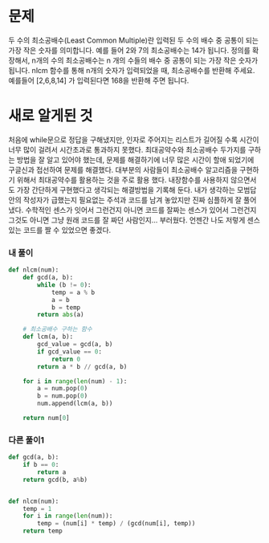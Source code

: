 # 문제
두 수의 최소공배수(Least Common Multiple)란 입력된 두 수의 배수 중 공통이 되는 가장 작은 숫자를 의미합니다. 
예를 들어 2와 7의 최소공배수는 14가 됩니다. 
정의를 확장해서, n개의 수의 최소공배수는 n 개의 수들의 배수 중 공통이 되는 가장 작은 숫자가 됩니다. 
nlcm 함수를 통해 n개의 숫자가 입력되었을 때, 최소공배수를 반환해 주세요. 
예를들어 [2,6,8,14] 가 입력된다면 168을 반환해 주면 됩니다.

# 새로 알게된 것
처음에 while문으로 정답을 구해냈지만, 인자로 주어지는 리스트가 길어질 수록 시간이 너무 많이 걸려서 시간초과로
통과하지 못했다. 
최대공약수와 최소공배수 두가지를 구하는 방법을 잘 알고 있어야 했는데, 문제를 해결하기에 너무 많은 시간이 할애 되었기에
구글신과 접선하여 문제를 해결했다.
대부분의 사람들이 최소공배수 알고리즘을 구현하기 위해서 최대공약수를 활용하는 것을 주로 활용 했다.
내장함수를 사용하지 않으면서도 가장 간단하게 구현했다고 생각되는 해결방법을 기록해 둔다.
내가 생각하는 모범답안의 작성자가 급했는지 필요없는 주석과 코드를 남겨 놓았지만 진짜 심플하게 잘 풀어냈다.
수학적인 센스가 잇어서 그런건지 아니면 코드를 잘짜는 센스가 있어서 그런건지 그것도 아니면
그냥 원래 코드를 잘 짜던 사람인지... 부러웠다. 
언젠간 나도 저렇게 센스있는 코드를 짤 수 있었으면 좋겠다.


### 내 풀이
```python
def nlcm(num):
    def gcd(a, b):
        while (b != 0):
            temp = a % b
            a = b
            b = temp
        return abs(a)

    # 최소공배수 구하는 함수
    def lcm(a, b):
        gcd_value = gcd(a, b)
        if gcd_value == 0:
            return 0
        return a * b // gcd(a, b)

    for i in range(len(num) - 1):
        a = num.pop(0)
        b = num.pop(0)
        num.append(lcm(a, b))

    return num[0]
```

### 다른 풀이1
```python
def gcd(a, b):
    if b == 0:
        return a
    return gcd(b, a%b)


def nlcm(num):
    temp = 1
    for i in range(len(num)):
        temp = (num[i] * temp) / (gcd(num[i], temp))
    return temp
```
